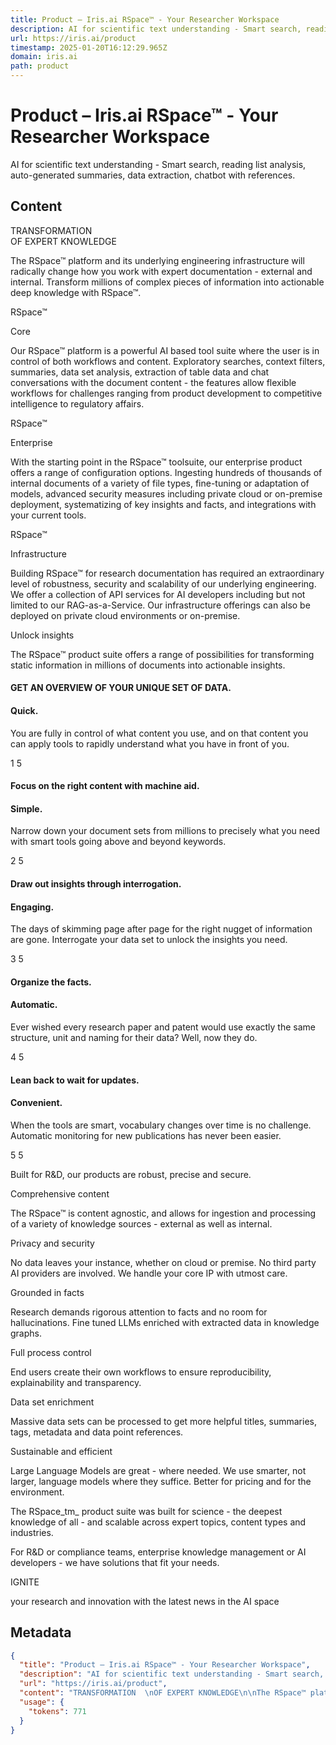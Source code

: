```yaml
---
title: Product – Iris.ai RSpace™ - Your Researcher Workspace
description: AI for scientific text understanding - Smart search, reading list analysis, auto-generated summaries, data extraction, chatbot with references.
url: https://iris.ai/product
timestamp: 2025-01-20T16:12:29.965Z
domain: iris.ai
path: product
---
```


# Product – Iris.ai RSpace™ - Your Researcher Workspace


AI for scientific text understanding - Smart search, reading list analysis, auto-generated summaries, data extraction, chatbot with references.


## Content

TRANSFORMATION  
OF EXPERT KNOWLEDGE

The RSpace™ platform and its underlying engineering infrastructure will radically change how you work with expert documentation - external and internal. Transform millions of complex pieces of information into actionable deep knowledge with RSpace™.

RSpace™

Core

Our RSpace™ platform is a powerful AI based tool suite where the user is in control of both workflows and content. Exploratory searches, context filters, summaries, data set analysis, extraction of table data and chat conversations with the document content - the features allow flexible workflows for challenges ranging from product development to competitive intelligence to regulatory affairs.

RSpace™

Enterprise

With the starting point in the RSpace™ toolsuite, our enterprise product offers a range of configuration options. Ingesting hundreds of thousands of internal documents of a variety of file types, fine-tuning or adaptation of models, advanced security measures including private cloud or on-premise deployment, systematizing of key insights and facts, and integrations with your current tools.

RSpace™

Infrastructure

Building RSpace™ for research documentation has required an extraordinary level of robustness, security and scalability of our underlying engineering. We offer a collection of API services for AI developers including but not limited to our RAG-as-a-Service. Our infrastructure offerings can also be deployed on private cloud environments or on-premise.

Unlock insights

The RSpace™ product suite offers a range of possibilities for transforming static information in millions of documents into actionable insights.

#### GET AN OVERVIEW OF YOUR UNIQUE SET OF DATA.

#### Quick.

You are fully in control of what content you use, and on that content you can apply tools to rapidly understand what you have in front of you.

1 5

#### Focus on the right content with machine aid.

#### Simple.

Narrow down your document sets from millions to precisely what you need with smart tools going above and beyond keywords.

2 5

#### Draw out insights through interrogation.

#### Engaging.

The days of skimming page after page for the right nugget of information are gone. Interrogate your data set to unlock the insights you need.

3 5

#### Organize the facts.

#### Automatic.

Ever wished every research paper and patent would use exactly the same structure, unit and naming for their data? Well, now they do.

4 5

#### Lean back to wait for updates.

#### Convenient.

When the tools are smart, vocabulary changes over time is no challenge. Automatic monitoring for new publications has never been easier.

5 5

Built for R&D, our products are robust, precise and secure.

Comprehensive content

The RSpace™ is content agnostic, and allows for ingestion and processing of a variety of knowledge sources - external as well as internal.

Privacy and security

No data leaves your instance, whether on cloud or premise. No third party AI providers are involved. We handle your core IP with utmost care.

Grounded in facts

Research demands rigorous attention to facts and no room for hallucinations. Fine tuned LLMs enriched with extracted data in knowledge graphs.

Full process control

End users create their own workflows to ensure reproducibility, explainability and transparency.

Data set enrichment

Massive data sets can be processed to get more helpful titles, summaries, tags, metadata and data point references.

Sustainable and efficient

Large Language Models are great - where needed. We use smarter, not larger, language models where they suffice. Better for pricing and for the environment.

The RSpace_tm_ product suite was built for science - the deepest knowledge of all - and scalable across expert topics, content types and industries.

For R&D or compliance teams, enterprise knowledge management or AI developers - we have solutions that fit your needs.

IGNITE

your research and innovation with the latest news in the AI space

## Metadata

```json
{
  "title": "Product – Iris.ai RSpace™ - Your Researcher Workspace",
  "description": "AI for scientific text understanding - Smart search, reading list analysis, auto-generated summaries, data extraction, chatbot with references.",
  "url": "https://iris.ai/product",
  "content": "TRANSFORMATION  \nOF EXPERT KNOWLEDGE\n\nThe RSpace™ platform and its underlying engineering infrastructure will radically change how you work with expert documentation - external and internal. Transform millions of complex pieces of information into actionable deep knowledge with RSpace™.\n\nRSpace™\n\nCore\n\nOur RSpace™ platform is a powerful AI based tool suite where the user is in control of both workflows and content. Exploratory searches, context filters, summaries, data set analysis, extraction of table data and chat conversations with the document content - the features allow flexible workflows for challenges ranging from product development to competitive intelligence to regulatory affairs.\n\nRSpace™\n\nEnterprise\n\nWith the starting point in the RSpace™ toolsuite, our enterprise product offers a range of configuration options. Ingesting hundreds of thousands of internal documents of a variety of file types, fine-tuning or adaptation of models, advanced security measures including private cloud or on-premise deployment, systematizing of key insights and facts, and integrations with your current tools.\n\nRSpace™\n\nInfrastructure\n\nBuilding RSpace™ for research documentation has required an extraordinary level of robustness, security and scalability of our underlying engineering. We offer a collection of API services for AI developers including but not limited to our RAG-as-a-Service. Our infrastructure offerings can also be deployed on private cloud environments or on-premise.\n\nUnlock insights\n\nThe RSpace™ product suite offers a range of possibilities for transforming static information in millions of documents into actionable insights.\n\n#### GET AN OVERVIEW OF YOUR UNIQUE SET OF DATA.\n\n#### Quick.\n\nYou are fully in control of what content you use, and on that content you can apply tools to rapidly understand what you have in front of you.\n\n1 5\n\n#### Focus on the right content with machine aid.\n\n#### Simple.\n\nNarrow down your document sets from millions to precisely what you need with smart tools going above and beyond keywords.\n\n2 5\n\n#### Draw out insights through interrogation.\n\n#### Engaging.\n\nThe days of skimming page after page for the right nugget of information are gone. Interrogate your data set to unlock the insights you need.\n\n3 5\n\n#### Organize the facts.\n\n#### Automatic.\n\nEver wished every research paper and patent would use exactly the same structure, unit and naming for their data? Well, now they do.\n\n4 5\n\n#### Lean back to wait for updates.\n\n#### Convenient.\n\nWhen the tools are smart, vocabulary changes over time is no challenge. Automatic monitoring for new publications has never been easier.\n\n5 5\n\nBuilt for R&D, our products are robust, precise and secure.\n\nComprehensive content\n\nThe RSpace™ is content agnostic, and allows for ingestion and processing of a variety of knowledge sources - external as well as internal.\n\nPrivacy and security\n\nNo data leaves your instance, whether on cloud or premise. No third party AI providers are involved. We handle your core IP with utmost care.\n\nGrounded in facts\n\nResearch demands rigorous attention to facts and no room for hallucinations. Fine tuned LLMs enriched with extracted data in knowledge graphs.\n\nFull process control\n\nEnd users create their own workflows to ensure reproducibility, explainability and transparency.\n\nData set enrichment\n\nMassive data sets can be processed to get more helpful titles, summaries, tags, metadata and data point references.\n\nSustainable and efficient\n\nLarge Language Models are great - where needed. We use smarter, not larger, language models where they suffice. Better for pricing and for the environment.\n\nThe RSpace_tm_ product suite was built for science - the deepest knowledge of all - and scalable across expert topics, content types and industries.\n\nFor R&D or compliance teams, enterprise knowledge management or AI developers - we have solutions that fit your needs.\n\nIGNITE\n\nyour research and innovation with the latest news in the AI space",
  "usage": {
    "tokens": 771
  }
}
```
